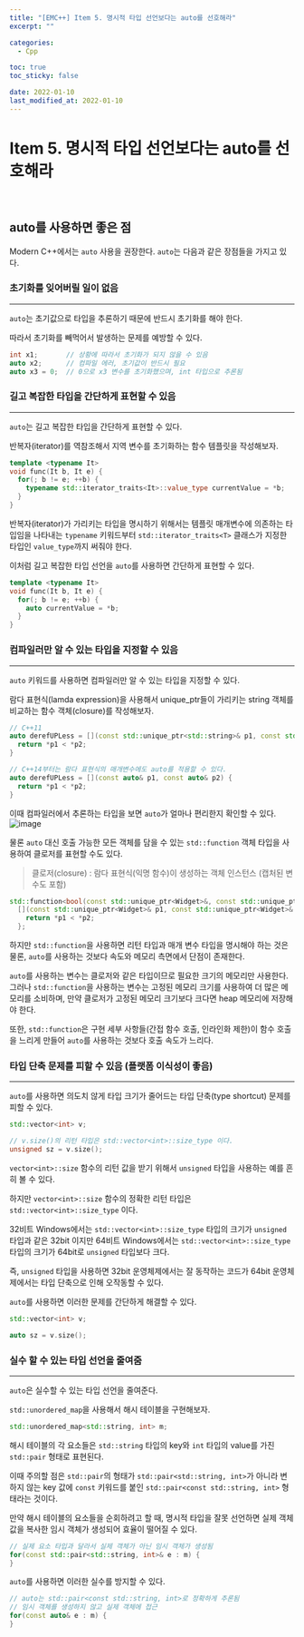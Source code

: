 ```yaml
---
title: "[EMC++] Item 5. 명시적 타입 선언보다는 auto를 선호해라"
excerpt: ""

categories:
  - Cpp

toc: true
toc_sticky: false

date: 2022-01-10
last_modified_at: 2022-01-10
---
```


# Item 5. 명시적 타입 선언보다는 auto를 선호해라

<br>

## auto를 사용하면 좋은 점

Modern C++에서는 `auto` 사용을 권장한다. `auto`는 다음과 같은 장점들을 가지고 있다.

### 초기화를 잊어버릴 일이 없음
---
`auto`는 초기값으로 타입을 추론하기 때문에 반드시 초기화를 해야 한다.

따라서 초기화를 빼먹어서 발생하는 문제를 예방할 수 있다.

```cpp
int x1;       // 상황에 따라서 초기화가 되지 않을 수 있음
auto x2;      // 컴파일 에러, 초기값이 반드시 필요
auto x3 = 0;  // 0으로 x3 변수를 초기화했으며, int 타입으로 추론됨
```

### 길고 복잡한 타입을 간단하게 표현할 수 있음
---
`auto`는 길고 복잡한 타입을 간단하게 표현할 수 있다.

반복자(iterator)를 역참조해서 지역 변수를 초기화하는 함수 템플릿을 작성해보자.

```cpp
template <typename It>
void func(It b, It e) {
  for(; b != e; ++b) {
    typename std::iterator_traits<It>::value_type currentValue = *b;
  }
}
``` 

반복자(iterator)가 가리키는 타입을 명시하기 위해서는 템플릿 매개변수에 의존하는 타입임을 나타내는 `typename` 키워드부터 `std::iterator_traits<T>` 클래스가 지정한 타입인 `value_type`까지 써줘야 한다.

이처럼 길고 복잡한 타입 선언을 `auto`를 사용하면 간단하게 표현할 수 있다.

```cpp
template <typename It>
void func(It b, It e) {
  for(; b != e; ++b) {
    auto currentValue = *b;
  }
}
```

### 컴파일러만 알 수 있는 타입을 지정할 수 있음
---
`auto` 키워드를 사용하면 컴파일러만 알 수 있는 타입을 지정할 수 있다.

람다 표현식(lamda expression)을 사용해서 unique_ptr들이 가리키는 string 객체를 비교하는 함수 객체(closure)를 작성해보자.

```cpp
// C++11
auto derefUPLess = [](const std::unique_ptr<std::string>& p1, const std::unique_ptr<std::string>& p2) {
  return *p1 < *p2;
}

// C++14부터는 람다 표현식의 매개변수에도 auto를 적용할 수 있다.
auto derefUPLess = [](const auto& p1, const auto& p2) {
  return *p1 < *p2;
}
```

이때 컴파일러에서 추론하는 타입을 보면 `auto`가 얼마나 편리한지 확인할 수 있다.
![image](https://user-images.githubusercontent.com/34677157/148993327-3f615d6e-2241-4df6-9f9b-0e1368cb2517.png)

물론 `auto` 대신 호출 가능한 모든 객체를 담을 수 있는 `std::function` 객체 타입을 사용하여 클로저를 표현할 수도 있다. 

> 클로저(closure) : 람다 표현식(익명 함수)이 생성하는 객체 인스턴스 (캡처된 변수도 포함)

```cpp
std::function<bool(const std::unique_ptr<Widget>&, const std::unique_ptr<Widget>&)> derefUPLess =
  [](const std::unique_ptr<Widget>& p1, const std::unique_ptr<Widget>& p2) {
    return *p1 < *p2;
  };
```

하지만 `std::function`을 사용하면 리턴 타입과 매개 변수 타입을 명시해야 하는 것은 물론, `auto`를 사용하는 것보다 속도와 메모리 측면에서 단점이 존재한다.

`auto`를 사용하는 변수는 클로저와 같은 타입이므로 필요한 크기의 메모리만 사용한다. 그러나 `std::function`을 사용하는 변수는 고정된 메모리 크기를 사용하여 더 많은 메모리를 소비하며, 만약 클로저가 고정된 메모리 크기보다 크다면 heap 메모리에 저장해야 한다.

또한, `std::function`은 구현 세부 사항들(간접 함수 호출, 인라인화 제한)이 함수 호출을 느리게 만들어 `auto`를 사용하는 것보다 호출 속도가 느리다.

### 타입 단축 문제를 피할 수 있음 (플랫폼 이식성이 좋음)
---
`auto`를 사용하면 의도치 않게 타입 크기가 줄어드는 타입 단축(type shortcut) 문제를 피할 수 있다.

```cpp
std::vector<int> v;

// v.size()의 리턴 타입은 std::vector<int>::size_type 이다.
unsigned sz = v.size(); 
```

`vector<int>::size` 함수의 리턴 값을 받기 위해서 `unsigned` 타입을 사용하는 예를 흔히 볼 수 있다.

하지만 `vector<int>::size` 함수의 정확한 리턴 타입은 `std::vector<int>::size_type` 이다.

32비트 Windows에서는 `std::vector<int>::size_type` 타입의 크기가 `unsigned` 타입과 같은 32bit 이지만 64비트 Windows에서는 `std::vector<int>::size_type` 타입의 크기가 64bit로 `unsigned` 타입보다 크다.

즉, `unsigned` 타입을 사용하면 32bit 운영체제에서는 잘 동작하는 코드가 64bit 운영체제에서는 타입 단축으로 인해 오작동할 수 있다.

`auto`를 사용하면 이러한 문제를 간단하게 해결할 수 있다.

```cpp
std::vector<int> v;

auto sz = v.size();
```

### 실수 할 수 있는 타입 선언을 줄여줌
---
`auto`은 실수할 수 있는 타입 선언을 줄여준다.

`std::unordered_map`을 사용해서 해시 테이블을 구현해보자.

```cpp
std::unordered_map<std::string, int> m;
```

해시 테이블의 각 요소들은 `std::string` 타입의 key와 `int` 타입의 value를 가진 `std::pair` 형태로 표현된다.

이때 주의할 점은 `std::pair`의 형태가 `std::pair<std::string, int>`가 아니라 변하지 않는 key 값에 `const` 키워드를 붙인 `std::pair<const std::string, int>` 형태라는 것이다.

만약 해시 테이블의 요소들을 순회하려고 할 때, 명시적 타입을 잘못 선언하면 실제 객체 값을 복사한 임시 객체가 생성되어 효율이 떨어질 수 있다.

```cpp
// 실제 요소 타입과 달라서 실제 객체가 아닌 임시 객체가 생성됨
for(const std::pair<std::string, int>& e : m) {
}
```

`auto`를 사용하면 이러한 실수를 방지할 수 있다.

```cpp
// auto는 std::pair<const std::string, int>로 정확하게 추론됨
// 임시 객체를 생성하지 않고 실제 객체에 접근
for(const auto& e : m) {
}
```

<br>